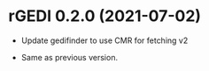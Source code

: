 <!-- NEWS.md is maintained by https://cynkra.github.io/fledge, do not edit -->

# rGEDI 0.2.0 (2021-07-02)

* Update gedifinder to use CMR for fetching v2
- Same as previous version.
